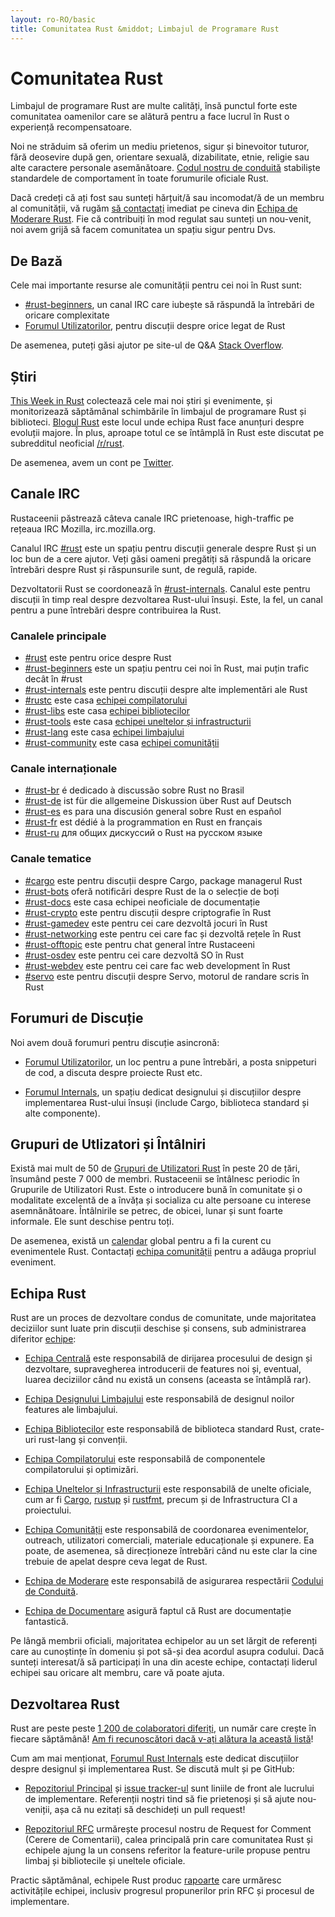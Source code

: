 ```yaml
---
layout: ro-RO/basic
title: Comunitatea Rust &middot; Limbajul de Programare Rust
---
```


# Comunitatea Rust

Limbajul de programare Rust are multe calități, însă punctul forte este
comunitatea oamenilor care se alătură pentru a face lucrul în Rust o experiență
recompensatoare.

Noi ne străduim să oferim un mediu prietenos, sigur și
binevoitor tuturor, fără deosevire după gen, orientare sexuală, dizabilitate,
etnie, religie sau alte caractere personale asemănătoare.
[Codul nostru de conduită][coc] stabiliște standardele de comportament în toate
forumurile oficiale Rust.

Dacă credeți că ați fost sau sunteți hărțuit/ă sau incomodat/ă de un membru al
comunității, vă rugăm [să contactați][mod_team_email] imediat pe cineva din
[Echipa de Moderare Rust][mod_team]. Fie că contribuiți în mod regulat sau sunteți un
nou-venit, noi avem grijă să facem comunitatea un spațiu sigur pentru Dvs.

[coc]: https://www.rust-lang.org/conduct.html
[mod_team]: https://www.rust-lang.org/team.html#Moderation
[mod_team_email]: mailto:rust-mods@rust-lang.org

## De Bază

Cele mai importante resurse ale comunității pentru cei noi în Rust sunt:

- [#rust-beginners][beginners_irc], un canal IRC care iubește să răspundă la
  întrebări de oricare complexitate
- [Forumul Utilizatorilor][users_forum], pentru discuții despre orice legat de Rust

De asemenea, puteți găsi ajutor pe site-ul de Q&A [Stack Overflow][stack_overflow].

[stack_overflow]: https://stackoverflow.com/questions/tagged/rust

## Știri

[This Week in Rust][twir] colectează cele mai noi știri și evenimente, și
monitorizează săptămânal schimbările în limbajul de programare Rust
și biblioteci. [Blogul Rust][rust_blog] este locul unde echipa Rust face anunțuri
despre evoluții majore. În plus, aproape totul ce se întâmplă în Rust este discutat pe
subredditul neoficial [/r/rust][reddit].

De asemenea, avem un cont pe [Twitter][twitter].

[twir]: https://this-week-in-rust.org/
[rust_blog]: http://blog.rust-lang.org/
[reddit]: https://www.reddit.com/r/rust
[reddit_coc]: https://www.reddit.com/r/rust/comments/2rvrzx/our_code_of_conduct_please_read/
[twitter]: https://twitter.com/rustlang

## Canale IRC

Rustaceenii păstrează câteva canale IRC prietenoase, high-traffic pe rețeaua IRC Mozilla, irc.mozilla.org.

Canalul IRC [#rust][rust_irc] este un spațiu pentru discuții generale despre Rust
și un loc bun de a cere ajutor. Veți găsi oameni pregătiți să răspundă la oricare
întrebări despre Rust și răspunsurile sunt, de regulă, rapide.

Dezvoltatorii Rust se coordonează în [#rust-internals][internals_irc]. Canalul este
pentru discuții în timp real despre dezvoltarea Rust-ului însuși. Este, la fel,
un canal pentru a pune întrebări despre contribuirea la Rust.

### Canalele principale

- [#rust][rust_irc] este pentru orice despre Rust
- [#rust-beginners][beginners_irc] este un spațiu pentru cei noi în Rust, mai puțin trafic decât în #rust
- [#rust-internals][internals_irc] este pentru discuții despre alte implementări ale Rust
- [#rustc][rustc_irc] este casa [echipei compilatorului][compiler_team]
- [#rust-libs][libs_irc] este casa [echipei bibliotecilor][library_team]
- [#rust-tools][tools_irc] este casa [echipei uneltelor și infrastructurii][tool_team]
- [#rust-lang][lang_irc] este casa [echipei limbajului][language_team]
- [#rust-community][community_irc] este casa [echipei comunității][community_team]

### Canale internaționale

- [#rust-br][br_irc] é dedicado à discussão sobre Rust no Brasil
- [#rust-de][de_irc] ist für die allgemeine Diskussion über Rust auf Deutsch
- [#rust-es][es_irc] es para una discusión general sobre Rust en español
- [#rust-fr][fr_irc] est dédié à la programmation en Rust en français
- [#rust-ru][ru_irc] для общих дискуссий о Rust на русском языке

### Canale tematice

- [#cargo][cargo_irc] este pentru discuții despre Cargo, package managerul Rust
- [#rust-bots][bots_irc] oferă notificări despre Rust de la o selecție de boți
- [#rust-docs][docs_irc] este casa echipei neoficiale de documentație
- [#rust-crypto][crypto_irc] este pentru discuții despre criptografie în Rust
- [#rust-gamedev][gamedev_irc] este pentru cei care dezvoltă jocuri în Rust
- [#rust-networking][networking_irc] este pentru cei care fac și dezvoltă rețele în Rust
- [#rust-offtopic][offtopic_irc] este pentru chat general între Rustaceeni
- [#rust-osdev][osdev_irc] este pentru cei care dezvoltă SO în Rust
- [#rust-webdev][webdev_irc] este pentru cei care fac web development în Rust
- [#servo][servo_irc] este pentru discuții despre Servo, motorul de randare scris în Rust

[IRC]: https://en.wikipedia.org/wiki/Internet_Relay_Chat
[beginners_irc]: https://client00.chat.mibbit.com/?server=irc.mozilla.org&channel=%23rust-beginners
[bots_irc]: https://client00.chat.mibbit.com/?server=irc.mozilla.org&channel=%23rust-bots
[br_irc]: https://client00.chat.mibbit.com/?server=irc.mozilla.org&channel=%23rust-br
[cargo_irc]: https://client00.chat.mibbit.com/?server=irc.mozilla.org&channel=%23cargo
[community_irc]: https://client00.chat.mibbit.com/?server=irc.mozilla.org&channel=%23rust-community
[crypto_irc]: https://client00.chat.mibbit.com/?server=irc.mozilla.org&channel=%23rust-crypto
[de_irc]: https://client00.chat.mibbit.com/?server=irc.mozilla.org&channel=%23rust-de
[es_irc]: https://client00.chat.mibbit.com/?server=irc.mozilla.org&channel=%23rust-es
[fr_irc]: https://client00.chat.mibbit.com/?server=irc.mozilla.org&channel=%23rust-fr
[gamedev_irc]: https://client00.chat.mibbit.com/?server=irc.mozilla.org&channel=%23rust-gamedev
[internals_irc]: https://client00.chat.mibbit.com/?server=irc.mozilla.org&channel=%23rust-internals
[lang_irc]: https://client00.chat.mibbit.com/?server=irc.mozilla.org&channel=%23rust-lang
[libs_irc]: https://client00.chat.mibbit.com/?server=irc.mozilla.org&channel=%23rust-libs
[networking_irc]: https://client00.chat.mibbit.com/?server=irc.mozilla.org&channel=%23rust-networking
[offtopic_irc]: https://client00.chat.mibbit.com/?server=irc.mozilla.org&channel=%23rust-offtopic
[osdev_irc]: https://client00.chat.mibbit.com/?server=irc.mozilla.org&channel=%23rust-osdev
[ru_irc]: https://client00.chat.mibbit.com/?server=irc.mozilla.org&channel=%23rust-ru
[rust_irc]: https://client00.chat.mibbit.com/?server=irc.mozilla.org&channel=%23rust
[rustc_irc]: https://client00.chat.mibbit.com/?server=irc.mozilla.org&channel=%23rustc
[servo_irc]: https://client00.chat.mibbit.com/?server=irc.mozilla.org&channel=%23servo
[tools_irc]: https://client00.chat.mibbit.com/?server=irc.mozilla.org&channel=%23rust-tools
[webdev_irc]: https://client00.chat.mibbit.com/?server=irc.mozilla.org&channel=%23rust-webdev
[docs_irc]: https://client00.chat.mibbit.com/?server=irc.mozilla.org&channel=%23rust-docs

## Forumuri de Discuție

Noi avem două forumuri pentru discuție asincronă:

- [Forumul Utilizatorilor][users_forum], un loc pentru a pune întrebări, a posta
  snippeturi de cod, a discuta despre proiecte Rust etc.

- [Forumul Internals][internals_forum], un spațiu dedicat designului și discuțiilor despre implementarea Rust-ului însuși (include Cargo, biblioteca standard și alte componente).

[users_forum]: https://users.rust-lang.org/
[internals_forum]: https://internals.rust-lang.org/

## Grupuri de Utlizatori și Întâlniri

Există mai mult de 50 de [Grupuri de Utilizatori Rust][user_group] în peste 20 de
țări, însumând peste 7 000 de membri. Rustaceenii se întâlnesc periodic în Grupurile de
Utilizatori Rust. Este o introducere bună în comunitate și o modalitate excelentă
de a învăța și socializa cu alte persoane cu interese asemnănătoare. Întâlnirile
se petrec, de obicei, lunar și sunt foarte informale. Ele sunt deschise pentru toți.

De asemenea, există un [calendar][calendar] global pentru a fi la curent cu evenimentele Rust.
Contactați [echipa comunității][community_team] pentru a adăuga propriul eveniment.

[user_group]: ./user-groups.html
[calendar]: https://www.google.com/calendar/embed?src=apd9vmbc22egenmtu5l6c5jbfc@group.calendar.google.com

## Echipa Rust

Rust are un proces de dezvoltare condus de comunitate, unde majoritatea deciziilor
sunt luate prin discuții deschise și consens, sub administrarea diferitor [echipe][teams]:

* [Echipa Centrală][core_team] este responsabilă de dirijarea procesului de design
și dezvoltare, supravegherea introducerii de features noi și, eventual, luarea
deciziilor când nu există un consens (aceasta se întâmplă rar).

* [Echipa Designului Limbajului][language_team] este responsabilă de designul noilor features ale limbajului.

* [Echipa Bibliotecilor][library_team] este responsabilă de biblioteca standard Rust, crate-uri rust-lang și convenții.

* [Echipa Compilatorului][compiler_team] este responsabilă de componentele compilatorului și optimizări.

* [Echipa Uneltelor și Infrastructurii][tool_team] este responsabilă de unelte oficiale,
cum ar fi [Cargo], [rustup] și [rustfmt], precum și de Infrastructura CI a proiectului.

[Cargo]: https://crates.io
[rustup]: https://www.rustup.rs
[rustfmt]: https://github.com/rust-lang-nursery/rustfmt

* [Echipa Comunității][community_team] este responsabilă de coordonarea evenimentelor,
outreach, utilizatori comerciali, materiale educaționale și expunere. Ea poate,
de asemenea, să direcționeze întrebări când nu este clar la cine trebuie de apelat despre ceva legat de Rust.

* [Echipa de Moderare][mod_team] este responsabilă de asigurarea respectării [Codului de Conduită][coc].

* [Echipa de Documentare][doc_team] asigură faptul că Rust are documentație fantastică.

Pe lângă membrii oficiali, majoritatea echipelor au un set lărgit de referenți care
au cunoștințe în domeniu și pot să-și dea acordul asupra codului. Dacă sunteți
interesat/ă să participați în una din aceste echipe, contactați liderul echipei
sau oricare alt membru, care vă poate ajuta.

[teams]: https://www.rust-lang.org/team.html
[core_team]: https://www.rust-lang.org/team.html#Core
[language_team]: https://www.rust-lang.org/team.html#Language-design
[library_team]: https://www.rust-lang.org/team.html#Library
[compiler_team]: https://www.rust-lang.org/team.html#Compiler
[tool_team]: https://www.rust-lang.org/team.html#Tooling-and-infrastructure
[community_team]: https://www.rust-lang.org/team.html#Community
[mod_team]: https://www.rust-lang.org/team.html#Moderation
[doc_team]: https://www.rust-lang.org/en-US/team.html#Documentation-team

## Dezvoltarea Rust

Rust are peste peste [1 200 de colaboratori diferiți][authors], un număr care crește în fiecare săptămână!
[Am fi recunoscători dacă v-ați alătura la această listă][contribute]!

Cum am mai menționat, [Forumul Rust Internals][internals_forum] este dedicat
discuțiilor despre designul și implementarea Rust. Se discută mult și pe GitHub:

- [Repozitoriul Principal][github] și [issue tracker-ul][issue_tracking] sunt liniile
  de front ale lucrului de implementare. Referenții noștri tind să fie prietenoși
  și să ajute nou-veniții, așa că nu ezitați să deschideți un pull request!

- [Repozitoriul RFC][rfcs] urmărește procesul nostru de Request for Comment (Cerere de Comentarii),
  calea principală prin care comunitatea Rust și echipele ajung la un consens
  referitor la feature-urile propuse pentru limbaj și bibliotecile și uneltele oficiale.

Practic săptămânal, echipele Rust produc [rapoarte][team_reports] care urmăresc
activitățile echipei, inclusiv progresul propunerilor prin RFC și procesul de implementare.

[authors]: https://github.com/rust-lang/rust/blob/88397e092e01b6043b6f65772710dfe0e59056c5/AUTHORS.txt
[contribute]: contribute.html
[github]: https://github.com/rust-lang/rust
[rfcs]: https://github.com/rust-lang/rfcs
[team_reports]: https://github.com/rust-lang/subteams
[issue_tracking]: https://github.com/rust-lang/rust/issues

